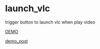 # launch_vlc
trigger button to launch vlc when play video

[DEMO](https://dxdleikai.github.io/launch_vlc/index.html)

[demo_post](https://dxdleikai.github.io/launch_vlc/index_post.html)
